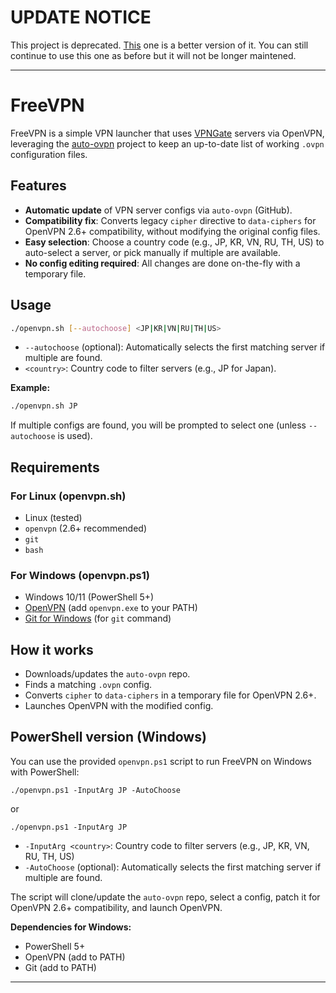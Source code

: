 # UPDATE NOTICE
This project is deprecated. [This](https://github.com/Croissant-API/Croissant-VPN) one is a better version of it.
You can still continue to use this one as before but it will not be longer maintened.

---

# FreeVPN

FreeVPN is a simple VPN launcher that uses [VPNGate](https://www.vpngate.net/) servers via OpenVPN, leveraging the [auto-ovpn](https://github.com/9xN/auto-ovpn) project to keep an up-to-date list of working `.ovpn` configuration files.

## Features

- **Automatic update** of VPN server configs via `auto-ovpn` (GitHub).
- **Compatibility fix**: Converts legacy `cipher` directive to `data-ciphers` for OpenVPN 2.6+ compatibility, without modifying the original config files.
- **Easy selection**: Choose a country code (e.g., JP, KR, VN, RU, TH, US) to auto-select a server, or pick manually if multiple are available.
- **No config editing required**: All changes are done on-the-fly with a temporary file.

## Usage

```bash
./openvpn.sh [--autochoose] <JP|KR|VN|RU|TH|US>
```

- `--autochoose` (optional): Automatically selects the first matching server if multiple are found.
- `<country>`: Country code to filter servers (e.g., JP for Japan).

**Example:**

```bash
./openvpn.sh JP
```

If multiple configs are found, you will be prompted to select one (unless `--autochoose` is used).


## Requirements

### For Linux (openvpn.sh)
- Linux (tested)
- `openvpn` (2.6+ recommended)
- `git`
- `bash`

### For Windows (openvpn.ps1)
- Windows 10/11 (PowerShell 5+)
- [OpenVPN](https://openvpn.net/community-downloads/) (add `openvpn.exe` to your PATH)
- [Git for Windows](https://gitforwindows.org/) (for `git` command)


## How it works

- Downloads/updates the `auto-ovpn` repo.
- Finds a matching `.ovpn` config.
- Converts `cipher` to `data-ciphers` in a temporary file for OpenVPN 2.6+.
- Launches OpenVPN with the modified config.


## PowerShell version (Windows)

You can use the provided `openvpn.ps1` script to run FreeVPN on Windows with PowerShell:

```
./openvpn.ps1 -InputArg JP -AutoChoose
```
or
```
./openvpn.ps1 -InputArg JP
```

- `-InputArg <country>`: Country code to filter servers (e.g., JP, KR, VN, RU, TH, US)
- `-AutoChoose` (optional): Automatically selects the first matching server if multiple are found.

The script will clone/update the `auto-ovpn` repo, select a config, patch it for OpenVPN 2.6+ compatibility, and launch OpenVPN.

**Dependencies for Windows:**
- PowerShell 5+
- OpenVPN (add to PATH)
- Git (add to PATH)

---
